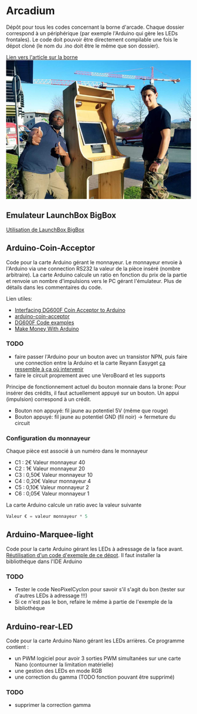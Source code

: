 # Arcadium
Dépôt  pour tous les codes concernant la borne d'arcade. Chaque dossier correspond à un périphérique (par exemple l'Arduino qui gère  les LEDs frontales). Le code doit pouvoir être directement compilable une fois le dépot cloné (le nom du .ino doit être le même que son dossier).


[Lien vers l'article sur la borne](http://estiasystem.estia.fr/archives/2317)
![Une fine équipe!](borne.jpg)

## Emulateur LaunchBox BigBox
[Utilisation de LaunchBox BigBox](https://www.launchbox-app.com/big-box)

## Arduino-Coin-Acceptor
Code pour la carte Arduino gérant le monnayeur. Le monnayeur envoie à l'Arduino via une connection RS232 la valeur de la pièce inséré (nombre arbitraire). La carte Arduino calcule un ratio en fonction du prix de la partie et renvoie un nombre d'impulsions vers le PC gérant l'émulateur.
Plus de détails dans les commentaires du code.

Lien utiles:
- [Interfacing DG600F Coin Acceptor to Arduino](https://bigdanzblog.wordpress.com/2015/01/12/interfacing-dg600f-coin-acceptor-to-arduino/)
- [arduino-coin-acceptor
](https://github.com/hxlnt/arduino-coin-acceptor)
- [DG600F Code examples](https://github.com/vvzen/coin-acceptor)
- [Make Money With Arduino](https://www.instructables.com/id/Make-Money-with-Arduino/)

### TODO
-  faire passer l'Arduino pour un bouton avec un transistor NPN, puis faire une connection entre la Arduino et la carte Reyann Easyget [ça ressemble à ça où intervenir](https://www.amazon.fr/Reyann-LED-Illuminated-DIY-poussoirs/dp/B01G9UOJOC)
- faire le circuit proprement avec une VeroBoard et les supports

Principe de fonctionnement actuel du bouton monnaie dans la brone:
Pour insérer des crédits, il faut actuellement appuyé sur un bouton. Un appui (impulsion) correspond à un crédit.
- Bouton non appuyé: fil jaune au potentiel 5V (même que rouge)
- Bouton appuyé: fil jaune au potentiel GND (fil noir) -> fermeture du circuit


### Configuration du monnayeur
Chaque pièce est associé à un numéro dans le monnayeur
- C1 : 2€       Valeur monnayeur    40
- C2 : 1€       Valeur monnayeur    20
- C3 : 0,50€    Valeur monnayeur    10
- C4 : 0,20€    Valeur monnayeur    4
- C5 : 0,10€    Valeur monnayeur    2
- C6 : 0,05€    Valeur monnayeur    1

La carte Arduino calcule un ratio avec la valeur suivante
```c
Valeur € = valeur monnayeur * 5
```



## Arduino-Marquee-light
Code pour la carte Arduino gérant les LEDs à adressage  de la face avant.
[Réutilisation d'un code d'exemple de ce dépot](https://github.com/Makuna/NeoPixelBus).
Il faut installer la bibliothéque dans l'IDE Arduino

### TODO
- Tester le code NeoPixelCyclon pour savoir s'il s'agit du bon (tester sur d'autres LEDs à adressage !!!)
- Si ce n'est pas le bon, refaire le même à partie de l'exemple de la bibliothéque 

## Arduino-rear-LED
Code pour la carte Arduino Nano gérant les LEDs arrières. Ce programme contient :

- un PWM logiciel pour avoir 3 sorties PWM simultanées sur une carte Nano (contourner la limitation matérielle)
- une gestion des LEDs en mode RGB
- une correction du gamma (TODO fonction pouvant être supprimé)

### TODO
- supprimer la correction gamma
